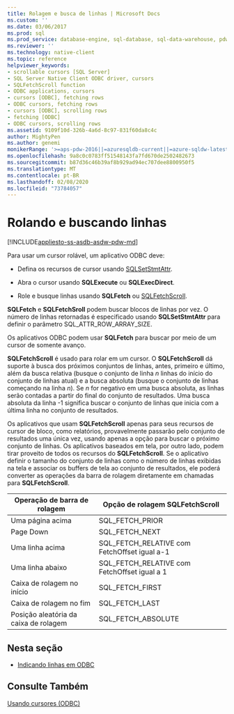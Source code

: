 ```yaml
---
title: Rolagem e busca de linhas | Microsoft Docs
ms.custom: ''
ms.date: 03/06/2017
ms.prod: sql
ms.prod_service: database-engine, sql-database, sql-data-warehouse, pdw
ms.reviewer: ''
ms.technology: native-client
ms.topic: reference
helpviewer_keywords:
- scrollable cursors [SQL Server]
- SQL Server Native Client ODBC driver, cursors
- SQLFetchScroll function
- ODBC applications, cursors
- cursors [ODBC], fetching rows
- ODBC cursors, fetching rows
- cursors [ODBC], scrolling rows
- fetching [ODBC]
- ODBC cursors, scrolling rows
ms.assetid: 9109f10d-326b-4a6d-8c97-831f60da8c4c
author: MightyPen
ms.author: genemi
monikerRange: '>=aps-pdw-2016||=azuresqldb-current||=azure-sqldw-latest||>=sql-server-2016||=sqlallproducts-allversions||>=sql-server-linux-2017||=azuresqldb-mi-current'
ms.openlocfilehash: 9a8c0c0783ff51548143fa7fd670de2502482673
ms.sourcegitcommit: b87d36c46b39af8b929ad94ec707dee8800950f5
ms.translationtype: MT
ms.contentlocale: pt-BR
ms.lasthandoff: 02/08/2020
ms.locfileid: "73784057"
---
```

# <a name="scrolling-and-fetching-rows"></a>Rolando e buscando linhas
[!INCLUDE[appliesto-ss-asdb-asdw-pdw-md](../../includes/appliesto-ss-asdb-asdw-pdw-md.md)]

  Para usar um cursor rolável, um aplicativo ODBC deve:  
  
-   Defina os recursos de cursor usando [SQLSetStmtAttr](../../relational-databases/native-client-odbc-api/sqlsetstmtattr.md).  
  
-   Abra o cursor usando **SQLExecute** ou **SQLExecDirect**.  
  
-   Role e busque linhas usando **SQLFetch** ou [SQLFetchScroll](../../relational-databases/native-client-odbc-api/sqlfetchscroll.md).  
  
 **SQLFetch** e **SQLFetchSroll** podem buscar blocos de linhas por vez. O número de linhas retornadas é especificado usando **SQLSetStmtAttr** para definir o parâmetro SQL_ATTR_ROW_ARRAY_SIZE.  
  
 Os aplicativos ODBC podem usar **SQLFetch** para buscar por meio de um cursor de somente avanço.  
  
 **SQLFetchScroll** é usado para rolar em um cursor. O **SQLFetchScroll** dá suporte à busca dos próximos conjuntos de linhas, antes, primeiro e último, além da busca relativa (busque o conjunto de linha *n* linhas do início do conjunto de linhas atual) e a busca absoluta (busque o conjunto de linhas começando na linha *n*). Se *n* for negativo em uma busca absoluta, as linhas serão contadas a partir do final do conjunto de resultados. Uma busca absoluta da linha -1 significa buscar o conjunto de linhas que inicia com a última linha no conjunto de resultados.  
  
 Os aplicativos que usam **SQLFetchScroll** apenas para seus recursos de cursor de bloco, como relatórios, provavelmente passarão pelo conjunto de resultados uma única vez, usando apenas a opção para buscar o próximo conjunto de linhas. Os aplicativos baseados em tela, por outro lado, podem tirar proveito de todos os recursos do **SQLFetchScroll**. Se o aplicativo definir o tamanho do conjunto de linhas como o número de linhas exibidas na tela e associar os buffers de tela ao conjunto de resultados, ele poderá converter as operações da barra de rolagem diretamente em chamadas para **SQLFetchScroll**.  
  
|Operação de barra de rolagem|Opção de rolagem SQLFetchScroll|  
|--------------------------|-------------------------------------|  
|Uma página acima|SQL_FETCH_PRIOR|  
|Page Down|SQL_FETCH_NEXT|  
|Uma linha acima|SQL_FETCH_RELATIVE com FetchOffset igual a-1|  
|Uma linha abaixo|SQL_FETCH_RELATIVE com FetchOffset igual a 1|  
|Caixa de rolagem no início|SQL_FETCH_FIRST|  
|Caixa de rolagem no fim|SQL_FETCH_LAST|  
|Posição aleatória da caixa de rolagem|SQL_FETCH_ABSOLUTE|  
  
## <a name="in-this-section"></a>Nesta seção  
  
-   [Indicando linhas em ODBC](../../relational-databases/native-client-odbc-cursors/scrolling-and-fetching-rows-bookmarking-rows-in-odbc.md)  
  
## <a name="see-also"></a>Consulte Também  
 [Usando cursores &#40;ODBC&#41;](../../relational-databases/native-client-odbc-cursors/using-cursors-odbc.md)  
  
  
